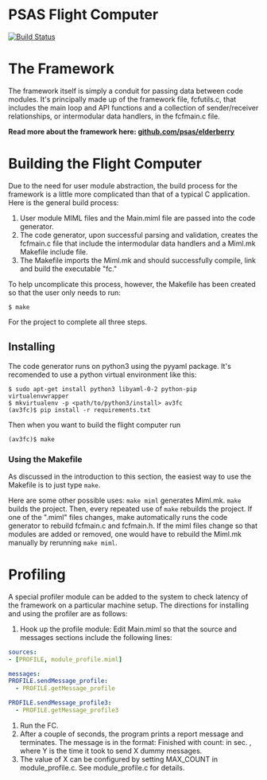 # PSAS Flight Computer

[![Build Status](https://travis-ci.org/psas/av3-fc.png)](https://travis-ci.org/psas/av3-fc)

# The Framework

The framework itself is simply a conduit for passing data between code modules.
It's principally made up of the framework file, fcfutils.c, that includes the
main loop and API functions and a collection of sender/receiver relationships,
or intermodular data handlers, in the fcfmain.c file. 


**Read more about the framework here: [github.com/psas/elderberry](https://github.com/psas/elderberry)**


# Building the Flight Computer

Due to the need for user module abstraction, the build process for the framework
is a little more complicated than that of a typical C application. Here is the
general build process:

 1. User module MIML files and the Main.miml file are passed into the code 
    generator.
 1. The code generator, upon successful parsing and validation, creates the
    fcfmain.c file that include the intermodular data handlers and a Miml.mk 
    Makefile include file.
 1. The Makefile imports the Miml.mk and should successfully compile, link and
    build the executable "fc."

To help uncomplicate this process, however, the Makefile has been created so
that the user only needs to run:

    $ make

For the project to complete all three steps.


## Installing

The code generator runs on python3 using the pyyaml package. It's recomended to
use a python virtual environment like this:

    $ sudo apt-get install python3 libyaml-0-2 python-pip virtualenvwrapper
    $ mkvirtualenv -p <path/to/python3/install> av3fc
    (av3fc)$ pip install -r requirements.txt

Then when you want to build the flight computer run

    (av3fc)$ make

### Using the Makefile

As discussed in the introduction to this section, the easiest way to use the
Makefile is to just type `make`.

Here are some other possible uses: `make miml` generates Miml.mk.
`make` builds the project. Then, every repeated use of `make` rebuilds
the project. If one of the ".miml" files changes, make automatically runs
the code generator to rebuild fcfmain.c and fcfmain.h. If the miml files change
so that modules are added or removed, one would have to rebuild the Miml.mk
manually by rerunning `make miml`.


# Profiling

A special profiler module can be added to the system to check latency of the
framework on a particular machine setup. The directions for installing and
using the profiler are as follows:

 1. Hook up the profile module: Edit Main.miml so that the source and messages
    sections include the following lines:

```YAML
sources:
- [PROFILE, module_profile.miml]

messages:
PROFILE.sendMessage_profile:
  - PROFILE.getMessage_profile

PROFILE.sendMessage_profile3:
  - PROFILE.getMessage_profile3
```

 1. Run the FC.
 1. After a couple of seconds, the program prints a report message and terminates. The message is in the format: Finished with count: <X> in <Y> sec. <X>, where Y is the time it took to send X dummy messages.
 1. The value of X can be configured by setting MAX_COUNT in module_profile.c. See module_profile.c for details.
